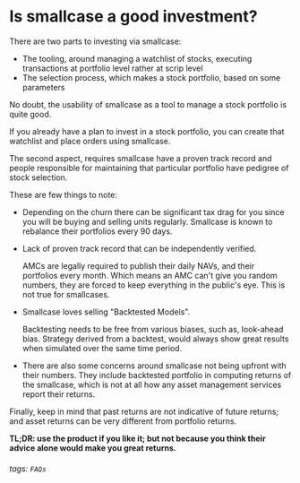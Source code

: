 # Is smallcase a good investment?

There are two parts to investing via smallcase:

- The tooling, around managing a watchlist of stocks, executing transactions at portfolio level rather at scrip level
- The selection process, which makes a stock portfolio, based on some parameters

No doubt, the usability of smallcase as a tool to manage a stock portfolio is quite good.

If you already have a plan to invest in a stock portfolio, you can create that watchlist and place orders using smallcase.

The second aspect, requires smallcase have a proven track record and people responsible for maintaining that particular portfolio have pedigree of stock selection.

These are few things to note:

- Depending on the churn there can be significant tax drag for you since you will be buying and selling units regularly. Smallcase is known to rebalance their portfolios every 90 days.

- Lack of proven track record that can be independently verified.

  AMCs are legally required to publish their daily NAVs, and their portfolios every month. Which means an AMC can't give you random numbers, they are forced to keep everything in the public's eye. This is not true for smallcases.

- Smallcase loves selling "Backtested Models". 

  Backtesting needs to be free from various biases, such as, look-ahead bias. Strategy derived from a backtest, would always show great results when simulated over the same time period.

- There are also some concerns around smallcase not being upfront with their numbers. They include backtested portfolio in computing returns of the smallcase, which is not at all how any asset management services report their returns.

Finally, keep in mind that past returns are not indicative of future returns; and asset returns can be very different from portfolio returns.

**TL;DR: use the product if you like it; but not because you think their advice alone would make you great returns.**

###### tags: `FAQs`
